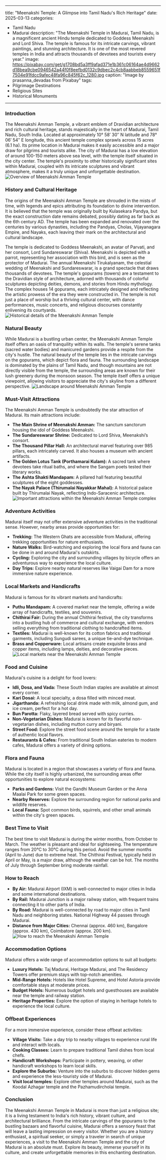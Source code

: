 
---
title: "Meenakshi Temple: A Glimpse into Tamil Nadu's Rich Heritage"
date: 2025-03-13
categories:
  - Tamil Nadu
  - Madurai
description: "The Meenakshi Temple in Madurai, Tamil Nadu, is a magnificent ancient Hindu temple dedicated to Goddess Meenakshi and Lord Shiva. The temple is famous for its intricate carvings, vibrant paintings, and stunning architecture. It is one of the most revered temples in India and attracts thousands of devotees and tourists every year."
image: https://pixabay.com/get/g1708bd5a3ff9afad371e1b361c06164ae4d9662d18bea9cbe0946542a44f0f8eefbd0132c9dbec2c4cb8aabbeb8559651f7504e91fdcc9afec48fa96c845f62c_1280.jpg
caption: "Image by prasanna_devadas from Pixabay"
tags: 
  - Pilgrimage Destinations
  - Religious Sites
  - Historical Monuments
---


### **Introduction**

The Meenakshi Amman Temple, a vibrant emblem of Dravidian architecture and rich cultural heritage, stands majestically in the heart of Madurai, Tamil Nadu, South India. Located at approximately 10° 58′ 30″ N latitude and 78° 06′ 54″ E longitude, this ancient temple complex sprawls across 15 acres (6.1 ha). Its prime location in Madurai makes it easily accessible and a major draw for pilgrims and tourists alike. The city of Madurai has a low elevation of around 100-150 meters above sea level, with the temple itself situated in the city center. The temple's proximity to other historically significant sites within Madurai, coupled with its intricate sculptures and vibrant atmosphere, makes it a truly unique and unforgettable destination. <img src="placeholder_image_meenakshi_temple_overview.jpg" alt="Overview of Meenakshi Amman Temple">

### **History and Cultural Heritage**

The origins of the Meenakshi Amman Temple are shrouded in the mists of time, with legends and epics attributing its foundation to divine intervention. It is believed that the temple was originally built by Kulasekara Pandya, but the exact construction date remains debated, possibly dating as far back as the 6th century AD. The temple has been expanded and renovated over the centuries by various dynasties, including the Pandyas, Cholas, Vijayanagara Empire, and Nayaks, each leaving their mark on the architectural and cultural landscape.

The temple is dedicated to Goddess Meenakshi, an avatar of Parvati, and her consort, Lord Sundareswarar (Shiva). Meenakshi is depicted with a parrot, representing her association with this bird, and is seen as the protector of Madurai. The annual Meenakshi Tirukalyanam, the celestial wedding of Meenakshi and Sundareswarar, is a grand spectacle that draws thousands of devotees. The temple's gopurams (towers) are a testament to the Dravidian style of architecture, adorned with thousands of colorful sculptures depicting deities, demons, and stories from Hindu mythology. The complex houses 14 gopurams, each intricately designed and reflecting the artistic prowess of the era they were constructed in. The temple is not just a place of worship but a thriving cultural center, with dance performances, music concerts, and religious discourses constantly enlivening its courtyards. <img src="placeholder_image_meenakshi_temple_history.jpg" alt="Historical details of the Meenakshi Amman Temple">

### **Natural Beauty**

While Madurai is a bustling urban center, the Meenakshi Amman Temple itself offers an oasis of tranquility within its walls. The temple's serene tanks (sacred water bodies) and manicured gardens provide a respite from the city's hustle. The natural beauty of the temple lies in the intricate carvings on the gopurams, which depict flora and fauna. The surrounding landscape is dominated by the plains of Tamil Nadu, and though mountains are not directly visible from the temple, the surrounding areas are known for their lush greenery during the monsoon season. The temple itself offers a unique viewpoint, allowing visitors to appreciate the city's skyline from a different perspective. <img src="placeholder_image_meenakshi_temple_landscape.jpg" alt="Landscape around Meenakshi Amman Temple">

### **Must-Visit Attractions**

The Meenakshi Amman Temple is undoubtedly the star attraction of Madurai. Its main attractions include:

*   **The Main Shrine of Meenakshi Amman:** The sanctum sanctorum housing the idol of Goddess Meenakshi.
*   **The Sundareswarar Shrine:** Dedicated to Lord Shiva, Meenakshi’s consort.
*   **The Thousand Pillar Hall:** An architectural marvel featuring over 985 pillars, each intricately carved. It also houses a museum with ancient artifacts.
*   **The Golden Lotus Tank (Porthamarai Kulam):** A sacred tank where devotees take ritual baths, and where the Sangam poets tested their literary works.
*   **The Ashta Shakti Mandapam:** A pillared hall featuring beautiful sculptures of the eight goddesses.
*   **The Nayak Palace (Thirumalai Nayakkar Mahal):** A historical palace built by Thirumalai Nayak, reflecting Indo-Saracenic architecture. <img src="placeholder_image_meenakshi_temple_attractions.jpg" alt="Important attractions within the Meenakshi Amman Temple complex">

### **Adventure Activities**

Madurai itself may not offer extensive adventure activities in the traditional sense. However, nearby areas provide opportunities for:

*   **Trekking:** The Western Ghats are accessible from Madurai, offering trekking opportunities for nature enthusiasts.
*   **Nature Walks:** Bird-watching and exploring the local flora and fauna can be done in and around Madurai's outskirts.
*   **Cycling:** Exploring the city and surrounding villages by bicycle offers an adventurous way to experience the local culture.
*   **Day Trips:** Explore nearby natural reserves like Vaigai Dam for a more immersive nature experience.

### **Local Markets and Handicrafts**

Madurai is famous for its vibrant markets and handicrafts:

*   **Puthu Mandapam:** A covered market near the temple, offering a wide array of handicrafts, textiles, and souvenirs.
*   **Chithirai Fair:** During the annual Chithirai festival, the city transforms into a bustling hub of commerce and cultural exchange, with vendors selling everything from traditional clothing to handcrafted items.
*   **Textiles:** Madurai is well-known for its cotton fabrics and traditional garments, including Sungudi sarees, a unique tie-and-dye technique.
*   **Brass and Copperware:** Local artisans create exquisite brass and copper items, including lamps, deities, and decorative pieces. <img src="placeholder_image_meenakshi_temple_market.jpg" alt="Local markets near the Meenakshi Amman Temple">

### **Food and Cuisine**

Madurai's cuisine is a delight for food lovers:

*   **Idli, Dosa, and Vada:** These South Indian staples are available at almost every corner.
*   **Kari Dosai:** A local specialty, a dosa filled with minced meat.
*   **Jigarthanda:** A refreshing local drink made with milk, almond gum, and ice cream, perfect for a hot day.
*   **Bun Parotta:** Flaky, layered bread served with spicy curries.
*   **Non-Vegetarian Dishes:** Madurai is known for its flavorful non-vegetarian dishes, including mutton curry and biryani.
*   **Street Food:** Explore the street food scene around the temple for a taste of authentic local flavors.
*   **Restaurants & Cafes:** From traditional South Indian eateries to modern cafes, Madurai offers a variety of dining options.

### **Flora and Fauna**

Madurai is located in a region that showcases a variety of flora and fauna. While the city itself is highly urbanized, the surrounding areas offer opportunities to explore natural ecosystems:

*   **Parks and Gardens:** Visit the Gandhi Museum Garden or the Anna Maalai Park for some green spaces.
*   **Nearby Reserves:** Explore the surrounding region for national parks and wildlife reserves.
*   **Local Fauna:** Spot common birds, squirrels, and other small animals within the city's green spaces.

### **Best Time to Visit**

The best time to visit Madurai is during the winter months, from October to March. The weather is pleasant and ideal for sightseeing. The temperature ranges from 20°C to 30°C during this period. Avoid the summer months (April to June) due to extreme heat. The Chithirai Festival, typically held in April or May, is a major draw, although the weather can be hot. The months of July through September bring moderate rainfall.

### **How to Reach**

*   **By Air:** Madurai Airport (IXM) is well-connected to major cities in India and some international destinations.
*   **By Rail:** Madurai Junction is a major railway station, with frequent trains connecting it to other parts of India.
*   **By Road:** Madurai is well-connected by road to major cities in Tamil Nadu and neighboring states. National Highway 44 passes through Madurai.
*   **Distance from Major Cities:** Chennai (approx. 460 km), Bangalore (approx. 430 km), Coimbatore (approx. 200 km). <img src="placeholder_image_meenakshi_temple_reach.jpg" alt="How to reach the Meenakshi Amman Temple">

### **Accommodation Options**

Madurai offers a wide range of accommodation options to suit all budgets:

*   **Luxury Hotels:** Taj Madurai, Heritage Madurai, and The Residency Towers offer premium stays with top-notch amenities.
*   **Mid-Range Hotels:** Hotels like Hotel Supreme, and Hotel Astoria provide comfortable stays at moderate prices.
*   **Budget Hotels:** Numerous budget hotels and guesthouses are available near the temple and railway station.
*   **Heritage Properties:** Explore the option of staying in heritage hotels to experience the local culture.

### **Offbeat Experiences**

For a more immersive experience, consider these offbeat activities:

*   **Village Visits:** Take a day trip to nearby villages to experience rural life and interact with locals.
*   **Cooking Classes:** Learn to prepare traditional Tamil dishes from local chefs.
*   **Handicraft Workshops:** Participate in pottery, weaving, or other handicraft workshops to learn local skills.
*   **Explore the Suburbs:** Venture into the suburbs to discover hidden gems and experience the less-touristy side of Madurai.
*   **Visit local temples:** Explore other temples around Madurai, such as the Koodal Azhagar temple and the Pazhamudircholai temple.

### **Conclusion**

The Meenakshi Amman Temple in Madurai is more than just a religious site; it is a living testament to India's rich history, vibrant culture, and architectural brilliance. From the intricate carvings of the gopurams to the bustling bazaars and flavorful cuisine, Madurai offers a sensory feast that will leave a lasting impression on every visitor. Whether you are a history enthusiast, a spiritual seeker, or simply a traveler in search of unique experiences, a visit to the Meenakshi Amman Temple and the city of Madurai is an absolute must. Explore its beauty, immerse yourself in its culture, and create unforgettable memories in this enchanting destination.


